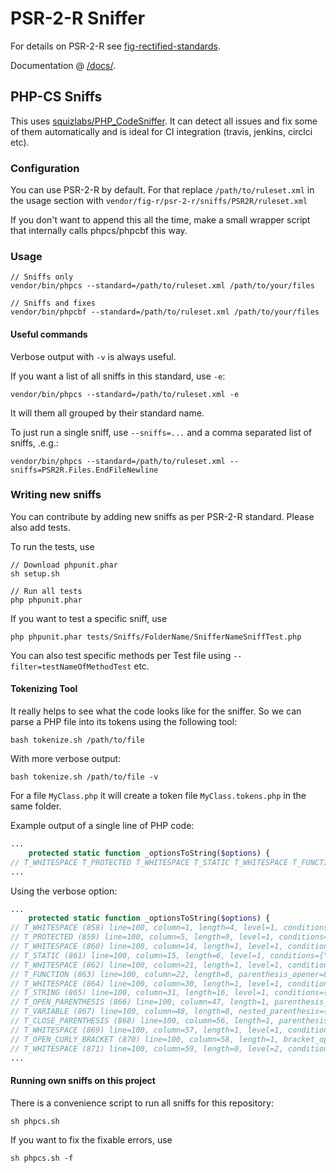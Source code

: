 # PSR-2-R Sniffer
For details on PSR-2-R see [fig-rectified-standards](https://github.com/php-fig-rectified/fig-rectified-standards).

Documentation @ [/docs/](docs).

## PHP-CS Sniffs

This uses [squizlabs/PHP_CodeSniffer](https://github.com/squizlabs/PHP_CodeSniffer/).
It can detect all issues and fix some of them automatically and is ideal for CI integration
(travis, jenkins, circlci etc).

### Configuration
You can use PSR-2-R by default.
For that replace `/path/to/ruleset.xml` in the usage section with `vendor/fig-r/psr-2-r/sniffs/PSR2R/ruleset.xml`

If you don't want to append this all the time, make a small wrapper script that internally calls phpcs/phpcbf this way.

### Usage
```
// Sniffs only
vendor/bin/phpcs --standard=/path/to/ruleset.xml /path/to/your/files
 
// Sniffs and fixes 
vendor/bin/phpcbf --standard=/path/to/ruleset.xml /path/to/your/files
```

#### Useful commands
Verbose output with `-v` is always useful.

If you want a list of all sniffs in this standard, use `-e`:
```
vendor/bin/phpcs --standard=/path/to/ruleset.xml -e
```
It will them all grouped by their standard name.

To just run a single sniff, use `--sniffs=...` and a comma separated list of sniffs, .e.g.:
```
vendor/bin/phpcs --standard=/path/to/ruleset.xml --sniffs=PSR2R.Files.EndFileNewline
```

### Writing new sniffs
You can contribute by adding new sniffs as per PSR-2-R standard.
Please also add tests.

To run the tests, use
```
// Download phpunit.phar
sh setup.sh

// Run all tests
php phpunit.phar
```

If you want to test a specific sniff, use
```
php phpunit.phar tests/Sniffs/FolderName/SnifferNameSniffTest.php
```

You can also test specific methods per Test file using `--filter=testNameOfMethodTest` etc.

#### Tokenizing Tool
It really helps to see what the code looks like for the sniffer.
So we can parse a PHP file into its tokens using the following tool:

```
bash tokenize.sh /path/to/file
```

With more verbose output:
```
bash tokenize.sh /path/to/file -v
```

For a file `MyClass.php` it will create a token file `MyClass.tokens.php` in the same folder.

Example output of a single line of PHP code:
```php
...
    protected static function _optionsToString($options) {
// T_WHITESPACE T_PROTECTED T_WHITESPACE T_STATIC T_WHITESPACE T_FUNCTION T_WHITESPACE T_STRING T_OPEN_PARENTHESIS T_VARIABLE T_CLOSE_PARENTHESIS T_WHITESPACE T_OPEN_CURLY_BRACKET T_WHITESPACE
...
```
Using the verbose option:
```php
...
    protected static function _optionsToString($options) {
// T_WHITESPACE (858) line=100, column=1, length=4, level=1, conditions={"9":358}
// T_PROTECTED (859) line=100, column=5, length=9, level=1, conditions={"9":358}
// T_WHITESPACE (860) line=100, column=14, length=1, level=1, conditions={"9":358}
// T_STATIC (861) line=100, column=15, length=6, level=1, conditions={"9":358}
// T_WHITESPACE (862) line=100, column=21, length=1, level=1, conditions={"9":358}
// T_FUNCTION (863) line=100, column=22, length=8, parenthesis_opener=866, parenthesis_closer=868, parenthesis_owner=863, scope_condition=863, scope_opener=870, scope_closer=1002, level=1, conditions={"9":358}
// T_WHITESPACE (864) line=100, column=30, length=1, level=1, conditions={"9":358}
// T_STRING (865) line=100, column=31, length=16, level=1, conditions={"9":358}
// T_OPEN_PARENTHESIS (866) line=100, column=47, length=1, parenthesis_opener=866, parenthesis_owner=863, parenthesis_closer=868, level=1, conditions={"9":358}
// T_VARIABLE (867) line=100, column=48, length=8, nested_parenthesis={"866":868}, level=1, conditions={"9":358}
// T_CLOSE_PARENTHESIS (868) line=100, column=56, length=1, parenthesis_owner=863, parenthesis_opener=866, parenthesis_closer=868, level=1, conditions={"9":358}
// T_WHITESPACE (869) line=100, column=57, length=1, level=1, conditions={"9":358}
// T_OPEN_CURLY_BRACKET (870) line=100, column=58, length=1, bracket_opener=870, bracket_closer=1002, scope_condition=863, scope_opener=870, scope_closer=1002, level=1, conditions={"9":358}
// T_WHITESPACE (871) line=100, column=59, length=0, level=2, conditions={"9":358,"863":337}
...
```

#### Running own sniffs on this project
There is a convenience script to run all sniffs for this repository:
```
sh phpcs.sh
```
If you want to fix the fixable errors, use
```
sh phpcs.sh -f
```
